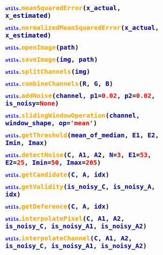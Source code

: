 <span style="font-family: monospace; font-weight: bold;"><span style="color: blue;">utils.</span><span style="font-size: 15pt;"><span style="color: orange;">meanSquaredError</span>(<span style="color: darkblue;">x_actual</span>, <span style="color: darkblue;">x_estimated</span>)</span></span>

<span style="font-family: monospace; font-weight: bold;"><span style="color: blue;">utils.</span><span style="font-size: 15pt;"><span style="color: orange;">normalizedMeanSquaredError</span>(<span style="color: darkblue;">x_actual</span>, <span style="color: darkblue;">x_estimated</span>)</span></span>

<span style="font-family: monospace; font-weight: bold;"><span style="color: blue;">utils.</span><span style="font-size: 15pt;"><span style="color: orange;">openImage</span>(<span style="color: darkblue;">path</span>)</span></span>

<span style="font-family: monospace; font-weight: bold;"><span style="color: blue;">utils.</span><span style="font-size: 15pt;"><span style="color: orange;">saveImage</span>(<span style="color: darkblue;">img</span>, <span style="color: darkblue;">path</span>)</span></span>

<span style="font-family: monospace; font-weight: bold;"><span style="color: blue;">utils.</span><span style="font-size: 15pt;"><span style="color: orange;">splitChannels</span>(<span style="color: darkblue;">img</span>)</span></span>

<span style="font-family: monospace; font-weight: bold;"><span style="color: blue;">utils.</span><span style="font-size: 15pt;"><span style="color: orange;">combineChannels</span>(<span style="color: darkblue;">R</span>, <span style="color: darkblue;">G</span>, <span style="color: darkblue;">B</span>)</span></span>

<span style="font-family: monospace; font-weight: bold;"><span style="color: blue;">utils.</span><span style="font-size: 15pt;"><span style="color: orange;">addNoise</span>(<span style="color: darkblue;">channel</span>, <span style="color: darkblue;">p1</span>=<span style="color: red;">0.02</span>, <span style="color: darkblue;">p2</span>=<span style="color: red;">0.02</span>, <span style="color: darkblue;">is_noisy</span>=<span style="color: red;">None</span>)</span></span>

<span style="font-family: monospace; font-weight: bold;"><span style="color: blue;">utils.</span><span style="font-size: 15pt;"><span style="color: orange;">slidingWindowOperation</span>(<span style="color: darkblue;">channel</span>, <span style="color: darkblue;">window_shape</span>, <span style="color: darkblue;">op</span>=<span style="color: red;">'mean'</span>)</span></span>

<span style="font-family: monospace; font-weight: bold;"><span style="color: blue;">utils.</span><span style="font-size: 15pt;"><span style="color: orange;">getThreshold</span>(<span style="color: darkblue;">mean_of_median</span>, <span style="color: darkblue;">E1</span>, <span style="color: darkblue;">E2</span>, <span style="color: darkblue;">Imin</span>, <span style="color: darkblue;">Imax</span>)</span></span>

<span style="font-family: monospace; font-weight: bold;"><span style="color: blue;">utils.</span><span style="font-size: 15pt;"><span style="color: orange;">detectNoise</span>(<span style="color: darkblue;">C</span>, <span style="color: darkblue;">A1</span>, <span style="color: darkblue;">A2</span>, <span style="color: darkblue;">N</span>=<span style="color: red;">3</span>, <span style="color: darkblue;">E1</span>=<span style="color: red;">53</span>, <span style="color: darkblue;">E2</span>=<span style="color: red;">25</span>, <span style="color: darkblue;">Imin</span>=<span style="color: red;">50</span>, <span style="color: darkblue;">Imax</span>=<span style="color: red;">205</span>)</span></span>

<span style="font-family: monospace; font-weight: bold;"><span style="color: blue;">utils.</span><span style="font-size: 15pt;"><span style="color: orange;">getCandidate</span>(<span style="color: darkblue;">C</span>, <span style="color: darkblue;">A</span>, <span style="color: darkblue;">idx</span>)</span></span>

<span style="font-family: monospace; font-weight: bold;"><span style="color: blue;">utils.</span><span style="font-size: 15pt;"><span style="color: orange;">getValidity</span>(<span style="color: darkblue;">is_noisy_C</span>, <span style="color: darkblue;">is_noisy_A</span>, <span style="color: darkblue;">idx</span>)</span></span>

<span style="font-family: monospace; font-weight: bold;"><span style="color: blue;">utils.</span><span style="font-size: 15pt;"><span style="color: orange;">getDeference</span>(<span style="color: darkblue;">C</span>, <span style="color: darkblue;">A</span>, <span style="color: darkblue;">idx</span>)</span></span>

<span style="font-family: monospace; font-weight: bold;"><span style="color: blue;">utils.</span><span style="font-size: 15pt;"><span style="color: orange;">interpolatePixel</span>(<span style="color: darkblue;">C</span>, <span style="color: darkblue;">A1</span>, <span style="color: darkblue;">A2</span>, <span style="color: darkblue;">is_noisy_C</span>, <span style="color: darkblue;">is_noisy_A1</span>, <span style="color: darkblue;">is_noisy_A2</span>)</span></span>

<span style="font-family: monospace; font-weight: bold;"><span style="color: blue;">utils.</span><span style="font-size: 15pt;"><span style="color: orange;">interpolateChannel</span>(<span style="color: darkblue;">C</span>, <span style="color: darkblue;">A1</span>, <span style="color: darkblue;">A2</span>, <span style="color: darkblue;">is_noisy_C</span>, <span style="color: darkblue;">is_noisy_A1</span>, <span style="color: darkblue;">is_noisy_A2</span>)</span></span>

